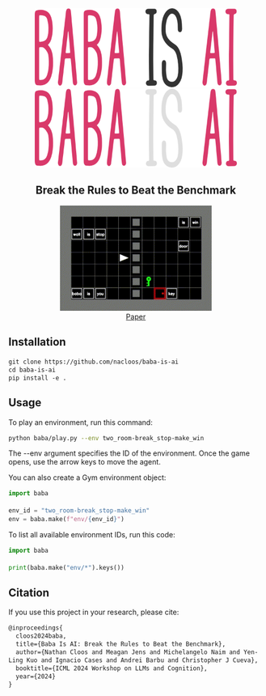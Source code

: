 <div align="center">

<img src="static\logo.png#gh-light-mode-only" width="400">
<img src="static\logo_dark.png#gh-dark-mode-only" width="400">

<h2>Break the Rules to Beat the Benchmark</h2>

</div>

<div align="center">
<img src="static\demo.gif" width="300">
</div>
<div align="center">
 <a href="https://arxiv.org/pdf/2407.13729">Paper</a> 
</div>


## Installation
```
git clone https://github.com/nacloos/baba-is-ai
cd baba-is-ai
pip install -e .
```

## Usage
To play an environment, run this command:
```bash
python baba/play.py --env two_room-break_stop-make_win
```
The --env argument specifies the ID of the environment. Once the game opens, use the arrow keys to move the agent.

You can also create a Gym environment object:
```python
import baba

env_id = "two_room-break_stop-make_win"
env = baba.make(f"env/{env_id}")
```

To list all available environment IDs, run this code:
```python
import baba

print(baba.make("env/*").keys())
```

## Citation
If you use this project in your research, please cite:
```
@inproceedings{
  cloos2024baba,
  title={Baba Is AI: Break the Rules to Beat the Benchmark},
  author={Nathan Cloos and Meagan Jens and Michelangelo Naim and Yen-Ling Kuo and Ignacio Cases and Andrei Barbu and Christopher J Cueva},
  booktitle={ICML 2024 Workshop on LLMs and Cognition},
  year={2024}
}
```
